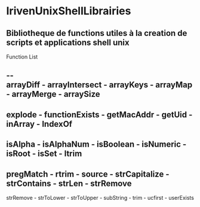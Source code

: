 # IrivenUnixShellLibrairies
Bibliotheque de functions utiles à la creation de scripts et applications shell unix
------------------------------------------------------------------------------------------------------------

Function List        

--          
 arrayDiff - arrayIntersect - arrayKeys - arrayMap - arrayMerge - arraySize 
 --
 explode - functionExists - getMacAddr - getUid - inArray - IndexOf  
 --
 isAlpha - isAlphaNum - isBoolean - isNumeric - isRoot - isSet - ltrim 
 --
 pregMatch - rtrim - source - strCapitalize - strContains - strLen - strRemove 
 --
 strRemove - strToLower - strToUpper - subString - trim - ucfirst - userExists
